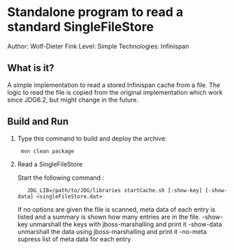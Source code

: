 Standalone program to read a standard SingleFileStore
=====================================================
Author: Wolf-Dieter Fink
Level: Simple
Technologies: Infinispan


What is it?
-----------

A simple implementation to read a stored Infinispan cache from a file.
The logic to read the file is copied from the original implementation which work since JDG6.2, but might change in the future.

Build and Run
-------------
1. Type this command to build and deploy the archive:

        mvn clean package

2. Read a SingleFileStore

      Start the following command :

          JDG_LIB=/path/to/JDG/libraries startCache.sh [-show-key] [-show-data] <singleFileStore.dat>

      If no options are given the file is scanned, meta data of each entry is listed and a summary is shown how many entries are in the file.
         -show-key  unmarshall the keys with jboss-marshalling and print it
         -show-data unmarshall the data using jboss-marshalling and print it
         -no-meta   supress list of meta data for each entry
